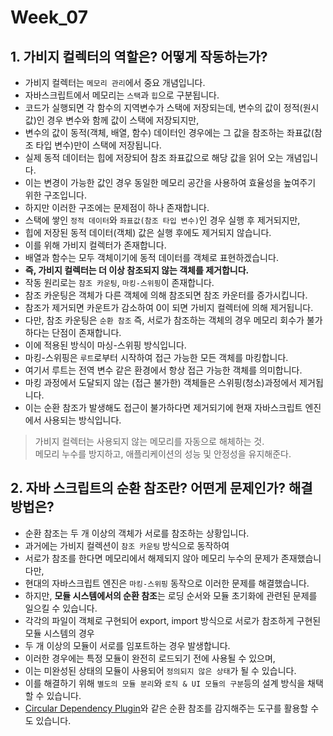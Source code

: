 # Week_07

## 1. 가비지 컬렉터의 역할은? 어떻게 작동하는가?

- 가비지 컬렉터는 `메모리 관리`에서 중요 개념입니다.
- 자바스크립트에서 메모리는 `스택`과 `힙`으로 구분됩니다.
- 코드가 실행되면 각 함수의 지역변수가 스택에 저장되는데, 변수의 값이 정적(원시값)인 경우 변수와 함께 값이 스택에 저장되지만,
- 변수의 값이 동적(객체, 배열, 함수) 데이터인 경우에는 그 값을 참조하는 좌표값(참조 타입 변수)만이 스택에 저장됩니다.
- 실제 동적 데이터는 힙에 저장되어 참조 좌표값으로 해당 값을 읽어 오는 개념입니다.
- 이는 변경이 가능한 값인 경우 동일한 메모리 공간을 사용하여 효율성을 높여주기 위한 구조입니다.
- 하지만 이러한 구조에는 문제점이 하나 존재합니다.
- 스택에 쌓인 `정적 데이터`와 `좌표값(참조 타입 변수)`인 경우 실행 후 제거되지만,
- 힙에 저장된 동적 데이터(객체) 값은 실행 후에도 제거되지 않습니다.
- 이를 위해 가비지 컬렉터가 존재합니다.
- 배열과 함수는 모두 객체이기에 동적 데이터를 객체로 표현하겠습니다.
- **즉, 가비지 컬렉터는 더 이상 참조되지 않는 객체를 제거합니다.**
- 작동 원리로는 `참조 카운팅`, `마킹-스위핑`이 존재합니다.
- 참조 카운팅은 객체가 다른 객체에 의해 참조되면 참조 카운터를 증가시킵니다.
- 참조가 제거되면 카운트가 감소하여 0이 되면 가비지 컬렉터에 의해 제거됩니다.
- 다만, 참조 카운팅은 `순환 참조` 즉, 서로가 참조하는 객체의 경우 메모리 회수가 불가하다는 단점이 존재합니다.
- 이에 적용된 방식이 마싱-스위핑 방식입니다.
- 마킹-스위핑은 `루트`로부터 시작하여 접근 가능한 모든 객체를 마킹합니다.
- 여기서 루트는 전역 변수 같은 환경에서 항상 접근 가능한 객체를 의미합니다.
- 마킹 과정에서 도달되지 않는 (접근 불가한) 객체들은 스위핑(청소)과정에서 제거됩니다.
- 이는 순환 참조가 발생해도 접근이 불가하다면 제거되기에 현재 자바스크립트 엔진에서 사용되는 방식입니다.

> 가비지 컬렉터는 사용되지 않는 메모리를 자동으로 해체하는 것.  
> 메모리 누수를 방지하고, 애플리케이션의 성능 및 안정성을 유지해준다.

## 2. 자바 스크립트의 순환 참조란? 어떤게 문제인가? 해결 방법은?

- 순환 참조는 두 개 이상의 객체가 서로를 참조하는 상황입니다.
- 과거에는 가비지 컬렉션이 `참조 카운팅` 방식으로 동작하여
- 서로가 참조를 한다면 메모리에서 해제되지 않아 메모리 누수의 문제가 존재했습니다만,
- 현대의 자바스크립트 엔진은 `마킹-스위핑` 동작으로 이러한 문제를 해결했습니다.
- 하지만, **모듈 시스템에서의 순환 참조**는 로딩 순서와 모듈 초기화에 관련된 문제를 일으킬 수 있습니다.
- 각각의 파일이 객체로 구현되어 export, import 방식으로 서로가 참조하게 구현된 모듈 시스템의 경우
- 두 개 이상의 모듈이 서로를 임포트하는 경우 발생합니다.
- 이러한 경우에는 특정 모듈이 완전히 로드되기 전에 사용될 수 있으며,
- 이는 미완성된 상태의 모듈이 사용되어 `정의되지 않은 상태`가 될 수 있습니다.
- 이를 해결하기 위해 `별도의 모듈 분리`와 `로직 & UI 모듈의 구분`등의 설계 방식을 채택할 수 있습니다.
- [Circular Dependency Plugin](https://www.npmjs.com/package/circular-dependency-plugin)와 같은 순환 참조를 감지해주는 도구를 활용할 수 도 있습니다.
